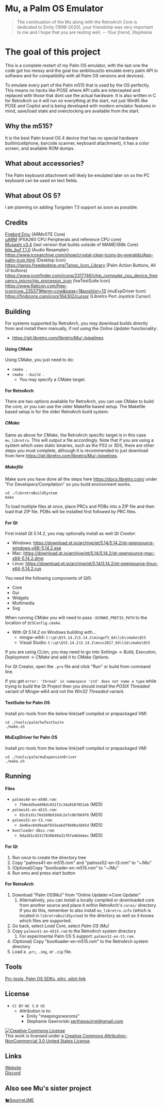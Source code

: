 # Mu, a Palm OS Emulator

> The continuation of the Mu along with the RetroArch Core is dedicated to
Emily (1998-2020), your friendship was very important to me and I hope
that you are resting well.
> -- _Your friend, Stephanie_

# The goal of this project

This is a complete restart of my Palm OS emulator, with the last one the code got too messy and the goal too ambitious(to emulate every palm API in software and for compatibility with all Palm OS versions and devices).

To emulate every part of the Palm m515 that is used by the OS perfectly.
This means no hacks like POSE where API calls are intercepted and replaced with those that dont use the actual hardware.
It is also written in C for RetroArch so it will run on everything at the start, not just Win95 like POSE and Copilot and is being developed with modern emulator features in mind, save/load state and overclocking are available from the start.

## Why the m515?

It is the best Palm brand OS 4 device that has no special hardware builtin(cellphone, barcode scanner, keyboard attachment), it has a color screen, and available ROM dumps.

## What about accessories?

The Palm keyboard attachment will likely be emulated later on so the PC keyboard can be used on text fields.

## What about OS 5?

I am planning on adding Tungsten T3 support as soon as possible.

## Credits
[Firebird Emu](https://github.com/nspire-emus/firebird) (ARMv5TE Core)  
[uARM](https://dmitry.gr/?r=05.Projects&proj=07.%20Linux%20on%208bit) (PXA260 CPU Peripherals and reference CPU core)  
[Musashi v3.4](https://github.com/kstenerud/Musashi) (last version that builds outside of MAME)(68k Core)  
[blip_buf 1.1.0](https://github.com/TASVideos/BizHawk/tree/master/blip_buf) (Audio Resampler)  
https://www.iconarchive.com/show/crystal-clear-icons-by-everaldo/App-palm-icon.html (Desktop Icon)  
https://tango.freedesktop.org/Tango_Icon_Library (Palm Action Buttons, All UI buttons)  
https://www.iconfinder.com/icons/2317746/chip_computer_cpu_device_frequency_microchip_processor_icon (hwTestSuite Icon)  
https://www.flaticon.com/free-icon/cow_235371#term=cow&page=1&position=13 (muExpDriver Icon)  
https://findicons.com/icon/164302/cursor (Libretro Port Joystick Cursor)

## Building

For systems supported by RetroArch, you may download builds
directly from and install them manually, if not using the
_Online Updater_ functionality:

 * <https://git.libretro.com/libretro/Mu/-/pipelines>

#### Using CMake

Using CMake, you just need to do:

 * `cmake .`
 * `cmake --build .`
   * You may specify a CMake target.

#### For RetroArch

There are two options available for RetroArch, you can use CMake
to build the core, or you can use the older Makefile based setup.
The Makefile based setup is for the older RetroArch build system.

##### CMake

Same as above for _CMake_, the RetroArch specific target is
in this case `mu_libretro`. This will output a file accordingly.
Note that if you are using a system which uses static binaries,
such as the PS2 or 3DS, there are other steps you must complete,
although it is recommended to just download from
here <https://git.libretro.com/libretro/Mu/-/pipelines>.

##### Makefile 

Make sure you have done all the steps here https://docs.libretro.com/ under "For Developers/Compilation" so you build environment works.  

    cd ./libretroBuildSystem
    make

To load multiple files at once, place PRCs and PDBs into a ZIP file and then
load that ZIP file. PDBs will be installed first followed by PRC files.

#### For Qt

First install _Qt 5.14.2_, you may optionally install as well _Qt Creator_.

 * Windows: <https://download.qt.io/archive/qt/5.14/5.14.2/qt-opensource-windows-x86-5.14.2.exe>
 * Mac: <https://download.qt.io/archive/qt/5.14/5.14.2/qt-opensource-mac-x64-5.14.2.dmg>
 * Linux: <https://download.qt.io/archive/qt/5.14/5.14.2/qt-opensource-linux-x64-5.14.2.run>

You need the following components of Qt5:

 * Core
 * Gui
 * Widgets
 * Multimedia
 * Svg

When running _CMake_ you will need to pass `-DCMAKE_PREFIX_PATH` to the
location of `Qt5Config.cmake`.

 * With _Qt 5.14.2_ on Windows building with...
   * mingw-w64: `C:\qt\Qt5.14.2\5.14.2\mingw73_64\lib\cmake\Qt5`
   * Visual Studio: `C:\qt\Qt5.14.2\5.14.2\msvc2017_64\lib\cmake\Qt5`

If you are using CLion, you may need to go into _Settings_ ->
_Build, Execution, Deployment_ -> _CMake_ and add it to _CMake Options_.

For Qt Creator, open the `.pro` file and click "Run" or build from
command line.

If you get `error: 'thread' in namespace 'std' does not name a type` while
trying to build the Qt Project then you should install the _POSIX Threaded_
variant of Mingw-w64 and not the _Win32 Threaded_ variant.

#### TestSuite for Palm OS
Install prc-tools from the below link(self compiled or prepackaged VM)  

    cd ./tools/palm/hwTestSuite
    ./make.sh

#### MuExpDriver for Palm OS
Install prc-tools from the below link(self compiled or prepackaged VM)  

    cd ./tools/palm/muExpansionDriver
    ./make.sh

## Running

#### Files

 * `palmos40-en-m500.rom`:
   * `f50e4d5e4d98dc831f2c34a9107651eb` (MD5)  
 * `palmos41-en-m515.rom`:
   * `83cb1d1c76e568b916dc2e7c0bf669f6` (MD5)  
 * `palmos52-en-t3.rom`:
   * `de46ec84d9aabf655eabdf9b00a3845d` (MD5)   
 * `bootloader-dbvz.rom`:
   * `9da101cd2317830649a31f8fa46debec` (MD5)  

#### For Qt

 1. Run once to create the directory tree
 2. Copy "palmos41-en-m515.rom" and "palmos52-en-t3.rom" to "~/Mu"
 3. (Optional)Copy "bootloader-en-m515.rom" to "~/Mu"
 4. Run emu and press start button

#### For RetroArch

 1. Download "Palm OS(Mu)" from "Online Updater->Core Updater" 
     1. Alternatively, you can install a locally compiled or
        downloaded core from another source and place it within
        RetroArch's `cores/` directory. If you do this, remember
        to also install `mu_libretro.info` (which is located
        in `libretroBuildSystem`) to the directory as well so
        it knows which files are supported.
 2. Go back, select _Load Core_, select _Palm OS (Mu)_
 3. Copy `palmos41-en-m515.rom` to the RetroArch system directory
    1. For experimental Palm OS 5 support: `palmos52-en-t3.rom`.
 4. (Optional) Copy "bootloader-en-m515.rom" to the RetroArch system directory
 5. Load a `.prc`, `.img`, or `.zip` file.

## Tools

[Prc-tools, Palm OS SDKs, pilrc, pilot-link](https://github.com/meepingsnesroms/prc-tools-remix)

## License

 * `CC BY-NC 3.0 US`
   * Attribution is to:
     * Emily "meepingsnesroms"
     * Stephanie Gawroriski <xerthesquirrel@gmail.com>

<a rel="license" href="http://creativecommons.org/licenses/by-nc/3.0/us/"><img alt="Creative Commons License" style="border-width:0" src="https://i.creativecommons.org/l/by-nc/3.0/us/88x31.png" /></a><br />This work is licensed under a <a rel="license" href="http://creativecommons.org/licenses/by-nc/3.0/us/">Creative Commons Attribution-NonCommercial 3.0 United States License</a>.

## Links
[Website](https://meepingsnesroms.github.io/)  
[Discord](https://discord.gg/hWSz8VN)

## Also see Mu's sister project
[🐿SquirrelJME](https://squirreljme.cc/)

